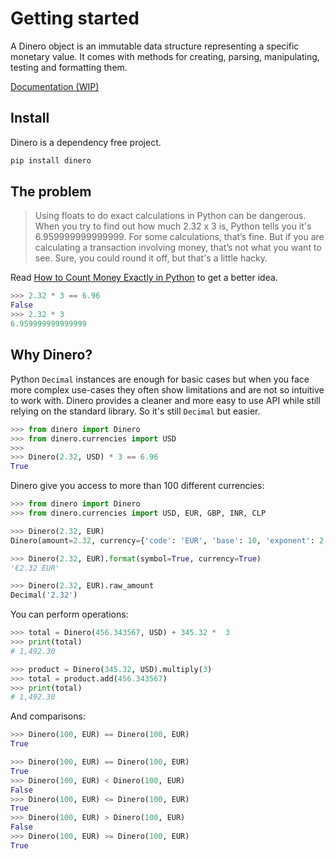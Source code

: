 # Getting started

A Dinero object is an immutable data structure representing a specific monetary value. It comes with methods for creating, parsing, manipulating, testing and formatting them.

[Documentation (WIP)](https://wilfredinni.github.io/dinero/)

## Install

Dinero is a dependency free project.

```bash
pip install dinero
```

## The problem

> Using floats to do exact calculations in Python can be dangerous. When you try to find out how much 2.32 x 3 is, Python tells you it's 6.959999999999999. For some calculations, that’s fine. But if you are calculating a transaction involving money, that’s not what you want to see. Sure, you could round it off, but that's a little hacky.

Read [How to Count Money Exactly in Python](https://learnpython.com/blog/count-money-python/) to get a better idea.

```python
>>> 2.32 * 3 == 6.96
False
>>> 2.32 * 3
6.959999999999999
```

## Why Dinero?

Python `Decimal` instances are enough for basic cases but when you face more complex use-cases they often show limitations and are not so intuitive to work with. Dinero provides a cleaner and more easy to use API while still relying on the standard library. So it's still `Decimal` but easier.

```python
>>> from dinero import Dinero
>>> from dinero.currencies import USD
>>>
>>> Dinero(2.32, USD) * 3 == 6.96
True
```

Dinero give you access to more than 100 different currencies:

```python
>>> from dinero import Dinero
>>> from dinero.currencies import USD, EUR, GBP, INR, CLP
```

```python
>>> Dinero(2.32, EUR)
Dinero(amount=2.32, currency={'code': 'EUR', 'base': 10, 'exponent': 2, 'symbol': '€'})
```

```python
>>> Dinero(2.32, EUR).format(symbol=True, currency=True)
'€2.32 EUR'
```

```python
>>> Dinero(2.32, EUR).raw_amount
Decimal('2.32')
```

You can perform operations:

```python
>>> total = Dinero(456.343567, USD) + 345.32 *  3
>>> print(total)
# 1,492.30
```

```python
>>> product = Dinero(345.32, USD).multiply(3)
>>> total = product.add(456.343567)
>>> print(total)
# 1,492.30
```

And comparisons:

```python
>>> Dinero(100, EUR) == Dinero(100, EUR)
True
```

```python
>>> Dinero(100, EUR) == Dinero(100, EUR)
True
>>> Dinero(100, EUR) < Dinero(100, EUR)
False
>>> Dinero(100, EUR) <= Dinero(100, EUR)
True
>>> Dinero(100, EUR) > Dinero(100, EUR)
False
>>> Dinero(100, EUR) >= Dinero(100, EUR)
True
```
